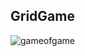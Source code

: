 ## GridGame

![gameofgame](https://github.com/JIK-K/GridGame/assets/87060676/5689d93e-4168-43ab-8209-71a86a16cbb5)
